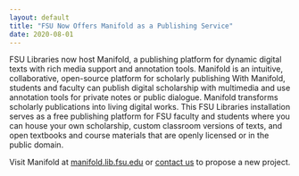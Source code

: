 ```yaml
---
layout: default
title: "FSU Now Offers Manifold as a Publishing Service"
date: 2020-08-01
---
```


FSU Libraries now host Manifold, a publishing platform for dynamic digital texts with rich media support and annotation tools. Manifold is an intuitive, collaborative, open-source platform for scholarly publishing With Manifold, students and faculty can publish digital scholarship with multimedia and use annotation tools for private notes or public dialogue. Manifold transforms scholarly publications into living digital works. This FSU Libraries installation serves as a free publishing platform for FSU faculty and students where you can house your own scholarship, custom classroom versions of texts, and open textbooks and course materials that are openly licensed or in the public domain.

Visit Manifold at [manifold.lib.fsu.edu](https://manifold.lib.fsu.edu/) or [contact us](mailto:lib-digischol@fsu.edu) to propose a new project.
